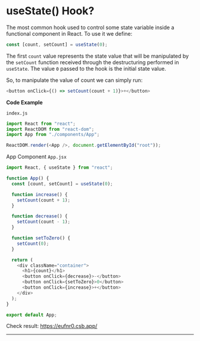 # useState() Hook?
The most common hook used to control some state variable inside a functional component in React. To use it we define:

```js
const [count, setCount] = useState(0);
```

The first ```count``` value represents the state value that will be manipulated by the ```setCount``` function received through the destructuring performed in ```useState```. The value ```0``` passed to the hook is the initial state value.

So, to manipulate the value of count we can simply run:

```js
<button onClick={() => setCount(count + 1)}>+</button>
```

**Code Example**

```index.js```

```js
import React from "react";
import ReactDOM from "react-dom";
import App from "./components/App";

ReactDOM.render(<App />, document.getElementById("root"));
```

App Component ```App.jsx```

```js
import React, { useState } from "react";

function App() {
  const [count, setCount] = useState(0);

  function increase() {
    setCount(count + 1);
  }

  function decrease() {
    setCount(count - 1);
  }

  function setToZero() {
    setCount(0);
  }

  return (
    <div className="container">
      <h1>{count}</h1>
      <button onClick={decrease}>-</button>
      <button onClick={setToZero}>0</button>
      <button onClick={increase}>+</button>
    </div>
  );
}

export default App;
```

Check result: https://eufnr0.csb.app/

***
